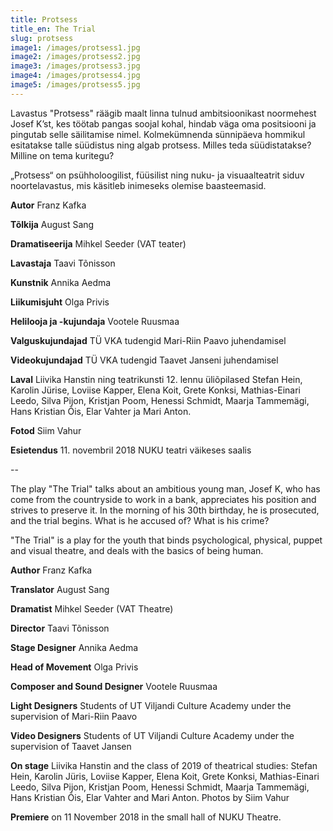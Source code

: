 ```yaml
---
title: Protsess
title_en: The Trial
slug: protsess
image1: /images/protsess1.jpg
image2: /images/protsess2.jpg
image3: /images/protsess3.jpg
image4: /images/protsess4.jpg
image5: /images/protsess5.jpg
---
```


Lavastus "Protsess" räägib maalt linna tulnud ambitsioonikast noormehest Josef K’st, kes töötab pangas soojal kohal, hindab väga oma positsiooni ja pingutab selle säilitamise nimel. Kolmekümnenda sünnipäeva hommikul esitatakse talle süüdistus ning algab protsess. Milles teda süüdistatakse? Milline on tema kuritegu?

„Protsess“ on psühholoogilist, füüsilist ning nuku- ja visuaalteatrit siduv noortelavastus, mis käsitleb inimeseks olemise baasteemasid.

**Autor** Franz Kafka

**Tõlkija** August Sang

**Dramatiseerija** Mihkel Seeder (VAT teater)

**Lavastaja** Taavi Tõnisson

**Kunstnik** Annika Aedma

**Liikumisjuht** Olga Privis

**Helilooja ja -kujundaja** Vootele Ruusmaa

**Valguskujundajad** TÜ VKA tudengid Mari-Riin Paavo juhendamisel

**Videokujundajad** TÜ VKA tudengid Taavet Janseni juhendamisel

**Laval** Liivika Hanstin ning teatrikunsti 12. lennu üliõpilased Stefan Hein, Karolin Jürise, Loviise Kapper, Elena Koit, Grete Konksi, Mathias-Einari Leedo, Silva Pijon, Kristjan Poom, Henessi Schmidt, Maarja Tammemägi, Hans Kristian Õis, Elar Vahter ja Mari Anton.

**Fotod** Siim Vahur

**Esietendus** 11. novembril 2018 NUKU teatri väikeses saalis

--

The play "The Trial" talks about an ambitious young man, Josef K, who has come from the countryside to work in a bank, appreciates his position and strives to preserve it. In the morning of his 30th birthday, he is prosecuted, and the trial begins. What is he accused of? What is his crime?

"The Trial" is a play for the youth that binds psychological, physical, puppet and visual theatre, and deals with the basics of being human.

**Author** Franz Kafka

**Translator** August Sang

**Dramatist** Mihkel Seeder (VAT Theatre)

**Director** Taavi Tõnisson

**Stage Designer** Annika Aedma

**Head of Movement** Olga Privis

**Composer and Sound Designer** Vootele Ruusmaa

**Light Designers** Students of UT Viljandi Culture Academy under the supervision of Mari-Riin Paavo

**Video Designers** Students of UT Viljandi Culture Academy under the supervision of Taavet Jansen

**On stage** Liivika Hanstin and the class of 2019 of theatrical studies: Stefan Hein, Karolin Jüris, Loviise Kapper, Elena Koit, Grete Konksi, Mathias-Einari Leedo, Silva Pijon, Kristjan Poom, Henessi Schmidt, Maarja Tammemägi, Hans Kristian Õis, Elar Vahter and Mari Anton.
Photos by Siim Vahur

**Premiere** on 11 November 2018 in the small hall of NUKU Theatre.
